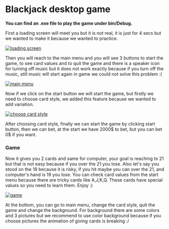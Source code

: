 # Blackjack desktop game
**You can find an .exe file to play the game under bin/Debug.**

First a loading screen will meet you but it is not real, it is just for 4 secs but we wanted to make it because we wanted to practice.

[![loading screen](https://www.hizliresim.com/jmgy8eu "loading screen")](https://www.hizliresim.com/jmgy8eu "loading screen")

Then you will reach to the main menu and you will see 3 buttons to start the game, to see card values and to quit the game and there is a speaker icon for turning off music but it does not work exactly because if you turn off the music, still music will start again in game we could not solve this problem :(

[![main menu](https://www.hizliresim.com/jdv87ta "main menu")](https://www.hizliresim.com/jdv87ta "main menu")

Now if we click on the start button we will start the game, but firstly we need to choose card style, we added this feature because we wanted to add variation.

[![choose card style](https://www.hizliresim.com/ai4e4x3 "choose card style")](https://www.hizliresim.com/ai4e4x3 "choose card style")

After choosing card style, finally we can start the game by clicking start button, then we can bet, at the start we have 2000$ to bet, but you can bet 0$ if you want.



### Game

Now it gives you 2 cards and same for computer, your goal is reaching to 21 but that is not easy because if you over the 21 you lose.
Also let's say you stood on the 18 because it is risky, if you hit maybe you can over the 21, and computer's hand is 19 you lose.
You can check card values from the start menu because there are tricky cards like A,J,K,Q.
These cards have special values so you need to learn them.
Enjoy :)

[![game](https://www.hizliresim.com/mmzlev7 "game")](https://www.hizliresim.com/mmzlev7 "game")

At the bottom, you can go to main menu, change the card style, quit the game and change the background.
For background there are some colors and 3 pictures but we recommend to use color background because if you choose pictures the animation of giving cards is breaking :/
